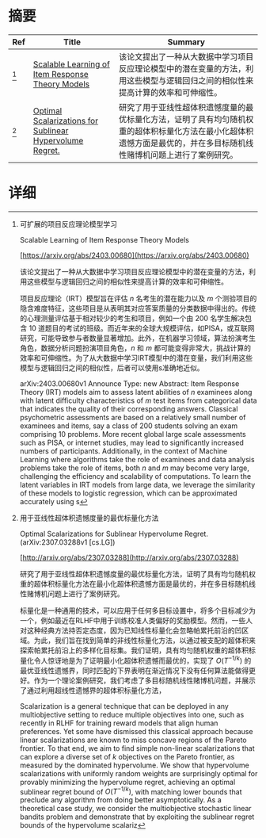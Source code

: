 # 摘要

| Ref | Title | Summary |
| --- | --- | --- |
| [^1] | [Scalable Learning of Item Response Theory Models](https://arxiv.org/abs/2403.00680) | 该论文提出了一种从大数据中学习项目反应理论模型中的潜在变量的方法，利用这些模型与逻辑回归之间的相似性来提高计算的效率和可伸缩性。 |
| [^2] | [Optimal Scalarizations for Sublinear Hypervolume Regret.](http://arxiv.org/abs/2307.03288) | 研究了用于亚线性超体积遗憾度量的最优标量化方法，证明了具有均匀随机权重的超体积标量化方法在最小化超体积遗憾方面是最优的，并在多目标随机线性赌博机问题上进行了案例研究。 |

# 详细

[^1]: 可扩展的项目反应理论模型学习

    Scalable Learning of Item Response Theory Models

    [https://arxiv.org/abs/2403.00680](https://arxiv.org/abs/2403.00680)

    该论文提出了一种从大数据中学习项目反应理论模型中的潜在变量的方法，利用这些模型与逻辑回归之间的相似性来提高计算的效率和可伸缩性。

    

    项目反应理论（IRT）模型旨在评估 $n$ 名考生的潜在能力以及 $m$ 个测验项目的隐含难度特征，这些项目是从表明其对应答案质量的分类数据中得出的。传统的心理测量评估基于相对较少的考生和项目，例如一个由 $200$ 名学生解决包含 $10$ 道题目的考试的班级。而近年来的全球大规模评估，如PISA，或互联网研究，可能导致参与者数量显著增加。此外，在机器学习领域，算法扮演考生角色，数据分析问题扮演项目角色，$n$ 和 $m$ 都可能变得非常大，挑战计算的效率和可伸缩性。为了从大数据中学习IRT模型中的潜在变量，我们利用这些模型与逻辑回归之间的相似性，后者可以使用s准确地近似。

    arXiv:2403.00680v1 Announce Type: new  Abstract: Item Response Theory (IRT) models aim to assess latent abilities of $n$ examinees along with latent difficulty characteristics of $m$ test items from categorical data that indicates the quality of their corresponding answers. Classical psychometric assessments are based on a relatively small number of examinees and items, say a class of $200$ students solving an exam comprising $10$ problems. More recent global large scale assessments such as PISA, or internet studies, may lead to significantly increased numbers of participants. Additionally, in the context of Machine Learning where algorithms take the role of examinees and data analysis problems take the role of items, both $n$ and $m$ may become very large, challenging the efficiency and scalability of computations. To learn the latent variables in IRT models from large data, we leverage the similarity of these models to logistic regression, which can be approximated accurately using s
    
[^2]: 用于亚线性超体积遗憾度量的最优标量化方法

    Optimal Scalarizations for Sublinear Hypervolume Regret. (arXiv:2307.03288v1 [cs.LG])

    [http://arxiv.org/abs/2307.03288](http://arxiv.org/abs/2307.03288)

    研究了用于亚线性超体积遗憾度量的最优标量化方法，证明了具有均匀随机权重的超体积标量化方法在最小化超体积遗憾方面是最优的，并在多目标随机线性赌博机问题上进行了案例研究。

    

    标量化是一种通用的技术，可以应用于任何多目标设置中，将多个目标减少为一个，例如最近在RLHF中用于训练校准人类偏好的奖励模型。然而，一些人对这种经典方法持否定态度，因为已知线性标量化会忽略帕累托前沿的凹区域。为此，我们旨在找到简单的非线性标量化方法，以通过被支配的超体积来探索帕累托前沿上的多样化目标集。我们证明，具有均匀随机权重的超体积标量化令人惊讶地是为了证明最小化超体积遗憾而最优的，实现了 $O(T^{-1/k})$ 的最优亚线性遗憾界，同时匹配的下界表明在渐近情况下没有任何算法能做得更好。作为一个理论案例研究，我们考虑了多目标随机线性赌博机问题，并展示了通过利用超线性遗憾界的超体积标量化方法，

    Scalarization is a general technique that can be deployed in any multiobjective setting to reduce multiple objectives into one, such as recently in RLHF for training reward models that align human preferences. Yet some have dismissed this classical approach because linear scalarizations are known to miss concave regions of the Pareto frontier. To that end, we aim to find simple non-linear scalarizations that can explore a diverse set of $k$ objectives on the Pareto frontier, as measured by the dominated hypervolume. We show that hypervolume scalarizations with uniformly random weights are surprisingly optimal for provably minimizing the hypervolume regret, achieving an optimal sublinear regret bound of $O(T^{-1/k})$, with matching lower bounds that preclude any algorithm from doing better asymptotically. As a theoretical case study, we consider the multiobjective stochastic linear bandits problem and demonstrate that by exploiting the sublinear regret bounds of the hypervolume scalariz
    

